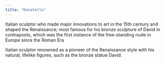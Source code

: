 ```yaml
---
title: "Donatello"
---
```

Italian sculptor who made major innovations to art in the 15th century and shaped the Renaissance; most famous for his bronze sculpture of David in contraposto, which was the first instance of the free-standing nude in Europe since the Roman Era

Italian sculptor renowned as a pioneer of the Renaissance style with his natural, lifelike figures, such as the bronze statue David.

